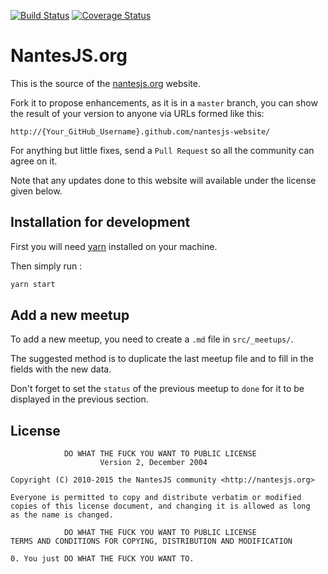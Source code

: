 [![Build Status](https://travis-ci.org/NantesJS/nantesjs-website.svg?branch=master)](https://travis-ci.org/NantesJS/nantesjs-website)
[![Coverage Status](https://coveralls.io/repos/github/NantesJS/nantesjs-website/badge.svg?branch=master)](https://coveralls.io/github/NantesJs/nantesjs-website?branch=master)

# NantesJS.org

This is the source of the [nantesjs.org](http://nantesjs.org) website.

Fork it to propose enhancements, as it is in a `master` branch, you can show the result of your version to anyone via URLs formed like this:

    http://{Your_GitHub_Username}.github.com/nantesjs-website/

For anything but little fixes, send a `Pull Request` so all the community can agree on it.

Note that any updates done to this website will available under the license given below.

## Installation for development

First you will need [yarn](https://yarnpkg.com/en/docs/install) installed on your machine.

Then simply run :

```bash
yarn start
```

## Add a new meetup

To add a new meetup, you need to create a `.md` file in `src/_meetups/`.

The suggested method is to duplicate the last meetup file and to fill in the fields with the new data.

Don't forget to set the `status` of the previous meetup to `done` for it to be displayed in the previous section.

## License

                DO WHAT THE FUCK YOU WANT TO PUBLIC LICENSE
                        Version 2, December 2004

    Copyright (C) 2010-2015 the NantesJS community <http://nantesjs.org>

    Everyone is permitted to copy and distribute verbatim or modified
    copies of this license document, and changing it is allowed as long
    as the name is changed.

                DO WHAT THE FUCK YOU WANT TO PUBLIC LICENSE
    TERMS AND CONDITIONS FOR COPYING, DISTRIBUTION AND MODIFICATION

    0. You just DO WHAT THE FUCK YOU WANT TO.
